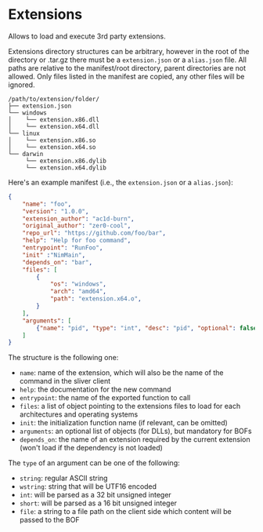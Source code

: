 Extensions
===========

Allows to load and execute 3rd party extensions.

Extensions directory structures can be arbitrary, however in the root of the directory or .tar.gz there
must be a `extension.json` or a `alias.json` file. All paths are relative to the manifest/root directory,
parent directories are not allowed. Only files listed in the manifest are copied, any other files will
be ignored.

```shell
/path/to/extension/folder/
├── extension.json
└── windows
│    └── extension.x86.dll
│    └── extension.x64.dll
└── linux
│    └── extension.x86.so
│    └── extension.x64.so
└── darwin
     └── extension.x86.dylib
     └── extension.x64.dylib
```

Here's an example manifest (i.e., the `extension.json` or a `alias.json`):

```json
{
    "name": "foo",
    "version": "1.0.0",
    "extension_author": "ac1d-burn",
    "original_author": "zer0-cool",
    "repo_url": "https://github.com/foo/bar",
    "help": "Help for foo command",
    "entrypoint": "RunFoo",
    "init" :"NimMain",
    "depends_on": "bar",
    "files": [
        {
            "os": "windows",
            "arch": "amd64",
            "path": "extension.x64.o",
        }
    ],
    "arguments": [
        {"name": "pid", "type": "int", "desc": "pid", "optional": false},
    ]
}
```

The structure is the following one:

- `name`: name of the extension, which will also be the name of the command in the sliver client
- `help`: the documentation for the new command
- `entrypoint`: the name of the exported function to call
- `files`: a list of object pointing to the extensions files to load for each architectures and operating systems
- `init`: the initialization function name (if relevant, can be omitted)
- `arguments`: an optional list of objects (for DLLs), but mandatory for BOFs
- `depends_on`: the name of an extension required by the current extension (won't load if the dependency is not loaded)

The `type` of an argument can be one of the following:

- `string`: regular ASCII string
- `wstring`: string that will be UTF16 encoded
- `int`: will be parsed as a 32 bit unsigned integer
- `short`: will be parsed as a 16 bit unsigned integer
- `file`: a string to a file path on the client side which content will be passed to the BOF
